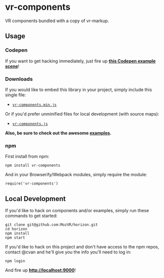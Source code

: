 # vr-components

VR components bundled with a copy of vr-markup.


## Usage

### Codepen

If you want to get hacking immediately, just fire up [__this Codepen example scene__](http://codepen.io/mozvr/pen/zvqGqO/left/?editors=100)!

### Downloads

If you would like to embed this library in your project, simply include this single file:

* [`vr-components.min.js`](https://mozvr.github.io/vr-components/dist/vr-components.min.js)

Or if you'd prefer unminified files for local development (with source maps):

* [`vr-components.js`](https://mozvr.github.io/vr-components/dist/vr-components.js)

__Also, be sure to check out the awesome [examples](https://mozvr.github.io/vr-components/examples/).__

### npm

First install from npm:

    npm install vr-components

And in your Browserify/Webpack modules, simply require the module:

    require('vr-components')


## Local Development

If you'd like to hack on components and/or examples, simply run these commands to get started:

    git clone git@github.com:MozVR/horizon.git
    cd horizon
    npm install
    npm start

If you'd like to hack on this project and don't have access to the npm repos, contact @cvan and he'll give you the info you'll need to log in:

    npm login

And fire up __[http://localhost:9000](http://localhost:9000)__!
